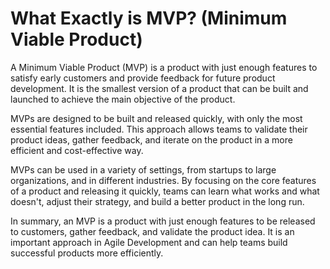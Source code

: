 # What Exactly is MVP? (Minimum Viable Product)

A Minimum Viable Product (MVP) is a product with just enough features to satisfy early customers and provide feedback for future product development. It is the smallest version of a product that can be built and launched to achieve the main objective of the product. 

MVPs are designed to be built and released quickly, with only the most essential features included. This approach allows teams to validate their product ideas, gather feedback, and iterate on the product in a more efficient and cost-effective way. 

MVPs can be used in a variety of settings, from startups to large organizations, and in different industries. By focusing on the core features of a product and releasing it quickly, teams can learn what works and what doesn't, adjust their strategy, and build a better product in the long run. 

In summary, an MVP is a product with just enough features to be released to customers, gather feedback, and validate the product idea. It is an important approach in Agile Development and can help teams build successful products more efficiently.
